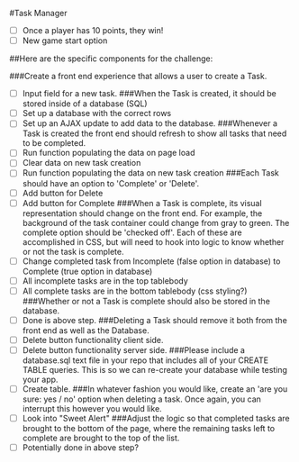 #Task Manager
- [ ] Once a player has 10 points, they win!
- [ ] New game start option

##Here are the specific components for the challenge:

###Create a front end experience that allows a user to create a Task.
- [ ] Input field for a new task.
###When the Task is created, it should be stored inside of a database (SQL)
- [ ] Set up a database with the correct rows
- [ ] Set up an AJAX update to add data to the database.
###Whenever a Task is created the front end should refresh to show all tasks that need to be completed.
- [ ] Run function populating the data on page load
- [ ] Clear data on new task creation
- [ ] Run function populating the data on new task creation
###Each Task should have an option to 'Complete' or 'Delete'.
- [ ] Add button for Delete
- [ ] Add button for Complete
###When a Task is complete, its visual representation should change on the front end. For example, the background of the task container could change from gray to green. The complete option should be 'checked off'. Each of these are accomplished in CSS, but will need to hook into logic to know whether or not the task is complete.
- [ ] Change completed task from Incomplete (false option in database) to Complete (true option in database)
- [ ] All incomplete tasks are in the top tablebody
- [ ] All complete tasks are in the bottom tablebody (css styling?)
###Whether or not a Task is complete should also be stored in the database.
- [ ] Done is above step.
###Deleting a Task should remove it both from the front end as well as the Database.
- [ ] Delete button functionality client side.
- [ ] Delete button functionality server side.
###Please include a database.sql text file in your repo that includes all of your CREATE TABLE queries. This is so we can re-create your database while testing your app.
- [ ] Create table.
###In whatever fashion you would like, create an 'are you sure: yes / no' option when deleting a task. Once again, you can interrupt this however you would like.
- [ ] Look into "Sweet Alert"
###Adjust the logic so that completed tasks are brought to the bottom of the page, where the remaining tasks left to complete are brought to the top of the list.
- [ ] Potentially done in above step?
